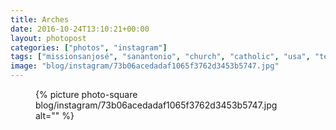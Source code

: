 ```yaml
---
title: Arches
date: 2016-10-24T13:10:21+00:00
layout: photopost
categories: ["photos", "instagram"]
tags: ["missionsanjosé", "sanantonio", "church", "catholic", "usa", "texas", "architecture"]
image: "blog/instagram/73b06acedadaf1065f3762d3453b5747.jpg"
---
```


<figure class="photo photo--square">
  {% picture photo-square blog/instagram/73b06acedadaf1065f3762d3453b5747.jpg alt="" %}
</figure>


